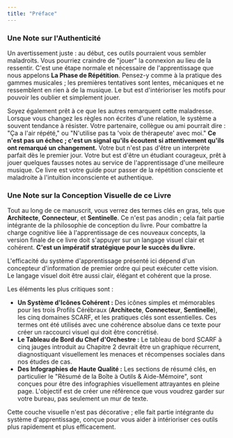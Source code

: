 ```yaml
---
title: "Préface"
---
```

### **Une Note sur l'Authenticité**

Un avertissement juste : au début, ces outils pourraient vous sembler maladroits. Vous pourriez craindre de "jouer" la connexion au lieu de la ressentir. C'est une étape normale et nécessaire de l'apprentissage que nous appelons **La Phase de Répétition**. Pensez-y comme à la pratique des gammes musicales ; les premières tentatives sont lentes, mécaniques et ne ressemblent en rien à de la musique. Le but est d'intérioriser les motifs pour pouvoir les oublier et simplement jouer.

Soyez également prêt à ce que les autres remarquent cette maladresse. Lorsque vous changez les règles non écrites d'une relation, le système a souvent tendance à résister. Votre partenaire, collègue ou ami pourrait dire : "Ça a l'air répété," ou "N'utilise pas ta 'voix de thérapeute' avec moi." **Ce n'est pas un échec ; c'est un signal qu'ils écoutent si attentivement qu'ils ont remarqué un changement.** Votre but n'est pas d'être un interprète parfait dès le premier jour. Votre but est d'être un étudiant courageux, prêt à jouer quelques fausses notes au service de l'apprentissage d'une meilleure musique. Ce livre est votre guide pour passer de la répétition consciente et maladroite à l'intuition inconsciente et authentique.

### **Une Note sur la Conception Visuelle de ce Livre**

Tout au long de ce manuscrit, vous verrez des termes clés en gras, tels que **Architecte**, **Connecteur**, et **Sentinelle**. Ce n'est pas anodin ; cela fait partie intégrante de la philosophie de conception du livre. Pour combattre la charge cognitive liée à l'apprentissage de ces nouveaux concepts, la version finale de ce livre doit s'appuyer sur un langage visuel clair et cohérent. **C'est un impératif stratégique pour le succès du livre.**

L'efficacité du système d'apprentissage présenté ici dépend d'un concepteur d'information de premier ordre qui peut exécuter cette vision. Le langage visuel doit être aussi clair, élégant et cohérent que la prose.

Les éléments les plus critiques sont :
*   **Un Système d'Icônes Cohérent :** Des icônes simples et mémorables pour les trois Profils Cérébraux (**Architecte**, **Connecteur**, **Sentinelle**), les cinq domaines SCARF, et les pratiques clés sont essentielles. Ces termes ont été utilisés avec une cohérence absolue dans ce texte pour créer un raccourci visuel qui doit être concrétisé.
*   **Le Tableau de Bord du Chef d'Orchestre :** Le tableau de bord SCARF à cinq jauges introduit au Chapitre 2 devrait être un graphique récurrent, diagnostiquant visuellement les menaces et récompenses sociales dans nos études de cas.
*   **Des Infographies de Haute Qualité :** Les sections de résumé clés, en particulier le "Résumé de la Boîte à Outils & Aide-Mémoire", sont conçues pour être des infographies visuellement attrayantes en pleine page. L'objectif est de créer une référence que vous voudrez garder sur votre bureau, pas seulement un mur de texte.

Cette couche visuelle n'est pas décorative ; elle fait partie intégrante du système d'apprentissage, conçue pour vous aider à intérioriser ces outils plus rapidement et plus efficacement.
      